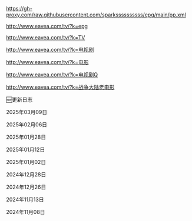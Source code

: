 https://gh-proxy.com/raw.githubusercontent.com/sparkssssssssss/epg/main/pp.xml

http://www.eavea.com/tv/?k=epg

http://www.eavea.com/tv/?k=TV

http://www.eavea.com/tv/?k=电视剧

http://www.eavea.com/tv/?k=电影

http://www.eavea.com/tv/?k=电视剧Q

http://www.eavea.com/tv/?k=战争大陆老电影


🆕更新日志

2025年03月09日

2025年02月06日

2025年01月28日

2025年01月12日

2025年01月02日

2024年12月28日

2024年12月26日

2024年11月13日

2024年11月08日
